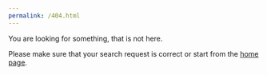 ```yaml
---
permalink: /404.html
---
```

You are looking for something, that is not here.

Please make sure that your search request is correct or start from the <a href="https://marykka.github.io">home page</a>.

